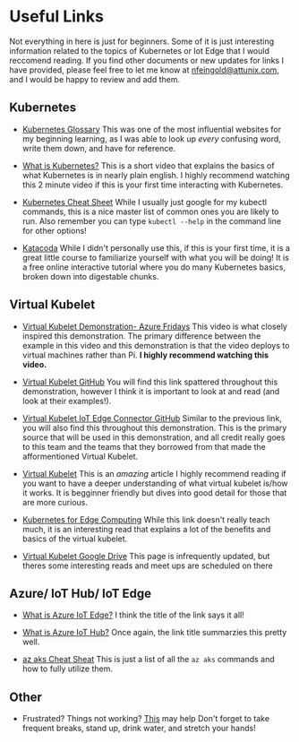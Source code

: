 # Useful Links

Not everything in here is just for beginners. Some of it is just interesting information related to the topics of Kubernetes or Iot Edge
that I would reccomend reading. If you find other documents or new updates for links I have provided, please feel free to let me know at
nfeingold@attunix.com, and I would be happy to review and add them.

## Kubernetes

- [Kubernetes Glossary](https://kubernetes.io/docs/reference/glossary/?fundamental=true)
    This was one of the most influential websites for my beginning learning, as I was able to look up *every* confusing word, write them down, and have for reference.

- [What is Kubernetes?](https://www.youtube.com/watch?v=IMOZCDhH7do) 
    This is a short video that explains the basics of what Kubernetes is in nearly plain english. I highly recommend watching this 2 minute video if this is your first time interacting with Kubernetes.


- [Kubernetes Cheat Sheet](https://kubernetes.io/docs/reference/kubectl/cheatsheet/)
    While I usually just google for my kubectl commands, this is a nice master list of common ones you are likely to run. Also remember you can type ```kubectl --help``` in the command line for other options!
    
- [Katacoda](https://www.katacoda.com/courses/kubernetes)
    While I didn't personally use this, if this is your first time, it is a great little course to familiarize yourself with what you will be doing! It is a free online interactive tutorial where you do many Kubernetes basics, broken down into digestable chunks.
    
## Virtual Kubelet    
    
- [Virtual Kubelet Demonstration- Azure Fridays](https://www.youtube.com/watch?v=p-R2mV7Bxuk)
    This video is what closely inspired this demonstration. The primary difference between the example in this video and this demonstration is that the video deploys to virtual machines rather than  Pi. **I highly recommend watching this video.**
    
- [Virtual Kubelet GitHub](https://github.com/virtual-kubelet/virtual-kubelet)
    You will find this link spattered throughout this demonstration, however I think it is important to look at and read (and look at their examples!).
    
- [Virtual Kubelet IoT Edge Connector GitHub](https://github.com/azure/iot-edge-virtual-kubelet-provider)
    Similar to the previous link, you will also find this throughout this demonstration. This is the primary source that will be used in this demonstration, and all credit really goes to this team and the teams that they borrowed from that made the afformentioned Virtual Kubelet.
    
- [Virtual Kubelet](https://erikstmartin.com/post/virtual-kubelet/) This is an *amazing* article I highly recommend reading if you want to have a deeper understanding of what virtual kubelet is/how it works. It is begginner friendly but dives into good detail for those that are more curious.
    
- [Kubernetes for Edge Computing](https://thenewstack.io/kubernetes-for-edge-computing-the-microsoft-azure-approach/) 
    While this link doesn't really teach much, it is an interesting read that explains a lot of the benefits and basics of the virtual kubelet.
    
- [Virtual Kubelet Google Drive](https://drive.google.com/drive/folders/19Ndu11WBCCBDowo9CrrGUHoIfd2L8Ueg) 
    This page is infrequently updated, but theres some interesting reads and meet ups are scheduled on there
    
## Azure/ IoT Hub/ IoT Edge

- [What is Azure IoT Edge?](https://docs.microsoft.com/en-us/azure/iot-edge/about-iot-edge)
    I think the title of the link says it all!
    
- [What is Azure IoT Hub?](https://docs.microsoft.com/en-us/azure/iot-hub/about-iot-hub)
    Once again, the link title summarzies this pretty well.

- [az aks Cheat Sheat](https://docs.microsoft.com/en-us/cli/azure/aks?view=azure-cli-latest)
    This is just a list of all the ```az aks``` commands and how to fully utilize them.

## Other

- Frustrated? Things not working? [This](https://www.youtube.com/watch?v=d-diB65scQU) may help
    Don't forget to take frequent breaks, stand up, drink water, and stretch your hands!
